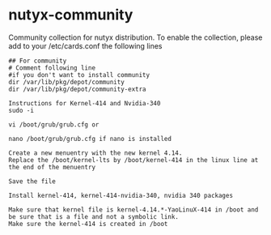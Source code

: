 # nutyx-community
Community collection for nutyx distribution.
To enable the collection, please add to your /etc/cards.conf the following lines

```
## For community
# Comment following line
#if you don't want to install community
dir /var/lib/pkg/depot/community
dir /var/lib/pkg/depot/community-extra
```
```
Instructions for Kernel-414 and Nvidia-340
sudo -i

vi /boot/grub/grub.cfg or 

nano /boot/grub/grub.cfg if nano is installed

Create a new menuentry with the new kernel 4.14.
Replace the /boot/kernel-lts by /boot/kernel-414 in the linux line at the end of the menuentry

Save the file

Install kernel-414, kernel-414-nvidia-340, nvidia 340 packages

Make sure that kernel file is kernel-4.14.*-YaoLinuX-414 in /boot and be sure that is a file and not a symbolic link.
Make sure the kernel-414 is created in /boot
 ```
